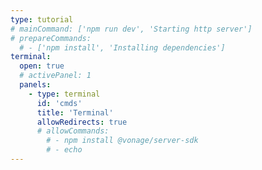 ```yaml
---
type: tutorial
# mainCommand: ['npm run dev', 'Starting http server']
# prepareCommands:
  # - ['npm install', 'Installing dependencies']
terminal:
  open: true
  # activePanel: 1
  panels:
    - type: terminal
      id: 'cmds'
      title: 'Terminal'
      allowRedirects: true
      # allowCommands:
        # - npm install @vonage/server-sdk
        # - echo
---
```

